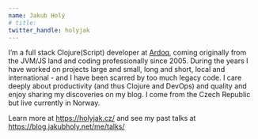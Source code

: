 ```yaml
---
name: Jakub Holý
# title: 
twitter_handle: holyjak
---
```

I’m a full stack Clojure(Script) developer at [Ardoq](https://www.ardoq.com/), coming originally from the JVM/JS land and coding professionally since 2005. During the years I have worked on projects large and small, long and short, local and international - and I have been scarred by too much legacy code. I care deeply about productivity (and thus Clojure and DevOps) and quality and enjoy sharing my discoveries on my blog. I come from the Czech Republic but live currently in Norway.

Learn more at https://holyjak.cz/ and see my past talks at https://blog.jakubholy.net/me/talks/
